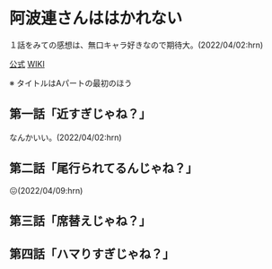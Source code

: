# 阿波連さんははかれない

１話をみての感想は、無口キャラ好きなので期待大。(2022/04/02:hrn)

[公式](https://aharen-pr.com/) 
[WIKI](https://ja.wikipedia.org/wiki/%E9%98%BF%E6%B3%A2%E9%80%A3%E3%81%95%E3%82%93%E3%81%AF%E3%81%AF%E3%81%8B%E3%82%8C%E3%81%AA%E3%81%84) 

※ タイトルはAパートの最初のほう

## 第一話「近すぎじゃね？」

なんかいい。(2022/04/02:hrn)

## 第二話「尾行られてるんじゃね？」

:confounded:(2022/04/09:hrn)

## 第三話「席替えじゃね？」

## 第四話「ハマりすぎじゃね？」
